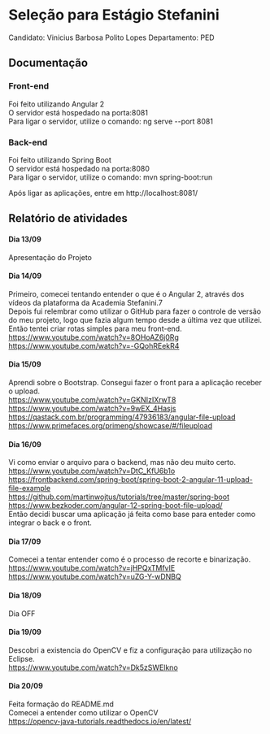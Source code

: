# Seleção para Estágio Stefanini

Candidato: Vinicius Barbosa Polito Lopes
Departamento: PED

## Documentação

### Front-end 
Foi feito utilizando Angular 2 <br /> 
O servidor está hospedado na porta:8081 <br /> 
Para ligar o servidor, utilize o comando: ng serve --port 8081 <br /> 

### Back-end
Foi feito utilizando Spring Boot <br /> 
O servidor está hospedado na porta:8080 <br /> 
Para ligar o servidor, utilize o comando: mvn spring-boot:run <br /> 

Após ligar as aplicações, entre em http://localhost:8081/ <br /> 

## Relatório de atividades
#### Dia 13/09
Apresentação do Projeto
<br /> 
#### Dia 14/09

Primeiro, comecei tentando entender o que é o Angular 2, através dos vídeos da plataforma da Academia Stefanini.7<br /> 
Depois fui relembrar como utilizar o GitHub para fazer o controle de versão do meu projeto, logo que fazia algum tempo desde a última vez que utilizei.<br /> 
Então tentei criar rotas simples para meu front-end. <br /> 
https://www.youtube.com/watch?v=8OHoAZ6j0Rg <br /> 
https://www.youtube.com/watch?v=-GQohREekR4 <br /> 
#### Dia 15/09 
Aprendi sobre o Bootstrap.
Consegui fazer o front para a aplicação receber o upload. <br /> 
https://www.youtube.com/watch?v=GKNIzIXrwT8 <br /> 
https://www.youtube.com/watch?v=9wEX_4Hasjs <br /> 
https://qastack.com.br/programming/47936183/angular-file-upload <br /> 
https://www.primefaces.org/primeng/showcase/#/fileupload <br /> 
#### Dia 16/09 
Vi como enviar o arquivo para o backend, mas não deu muito certo. <br /> 
https://www.youtube.com/watch?v=DtC_KfU6b1o <br /> 
https://frontbackend.com/spring-boot/spring-boot-2-angular-11-upload-file-example <br /> 
https://github.com/martinwojtus/tutorials/tree/master/spring-boot <br /> 
https://www.bezkoder.com/angular-12-spring-boot-file-upload/ <br /> 
Então decidi buscar uma aplicação já feita como base para enteder como integrar o back e o front. <br /> 
#### Dia 17/09
Comecei a tentar entender como é o processo de recorte e binarização. <br /> 
https://www.youtube.com/watch?v=jHPQxTMfvIE <br /> 
https://www.youtube.com/watch?v=uZG-Y-wDNBQ <br /> 
#### Dia 18/09 
Dia OFF <br /> 
#### Dia 19/09
Descobri a existencia do OpenCV e fiz a configuração para utilização no Eclipse. <br /> 
https://www.youtube.com/watch?v=Dk5zSWElkno <br /> 
#### Dia 20/09 
Feita formação do README.md <br /> 
Comecei a entender como utilizar o OpenCV <br /> 
https://opencv-java-tutorials.readthedocs.io/en/latest/ <br /> 
